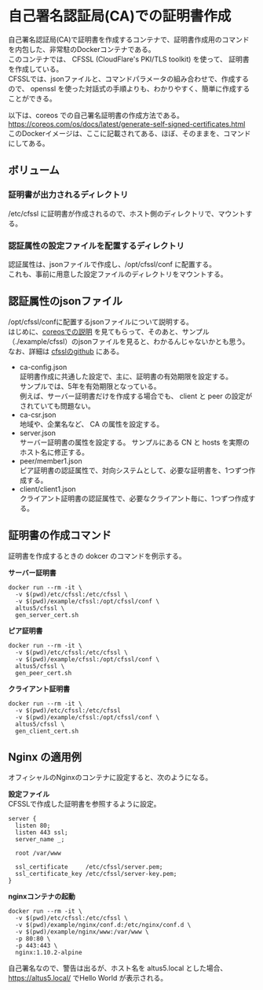 自己署名認証局(CA)での証明書作成
================================

自己署名認証局(CA)で証明書を作成するコンテナで、証明書作成用のコマンドを内包した、非常駐のDockerコンテナである。  
このコンテナでは、 CFSSL (CloudFlare's PKI/TLS toolkit) を使って、
証明書を作成している。  
CFSSLでは、jsonファイルと、コマンドパラメータの組み合わせで、作成するので、
openssl を使った対話式の手順よりも、わかりやすく、簡単に作成することができる。  

以下は、coreos での自己署名証明書の作成方法である。  
<https://coreos.com/os/docs/latest/generate-self-signed-certificates.html>  
このDockerイメージは、ここに記載されてある、ほぼ、そのままを、コマンドにしてある。

## ボリューム

### 証明書が出力されるディレクトリ
/etc/cfssl に証明書が作成されるので、ホスト側のディレクトリで、マウントする。

### 認証属性の設定ファイルを配置するディレクトリ
認証属性は、jsonファイルで作成し、/opt/cfssl/conf に配置する。  
これも、事前に用意した設定ファイルのディレクトリをマウントする。  

## 認証属性のjsonファイル

/opt/cfssl/confに配置するjsonファイルについて説明する。  
はじめに、[coreosでの説明](https://coreos.com/os/docs/latest/generate-self-signed-certificates.html) を見てもらって、そのあと、サンプル（./example/cfssl）のjsonファイルを見ると、わかるんじゃないかとも思う。  
なお、詳細は [cfsslのgithub](https://github.com/cloudflare/cfssl) にある。  

* ca-config.json  
証明書作成に共通した設定で、主に、証明書の有効期限を設定する。  
サンプルでは、5年を有効期限となっている。  
例えば、サーバー証明書だけを作成する場合でも、 client と peer の設定がされていても問題ない。  
* ca-csr.json  
地域や、企業名など、 CA の属性を設定する。  
* server.json  
サーバー証明書の属性を設定する。
サンプルにある CN と hosts を実際のホスト名に修正する。  
* peer/member1.json  
ピア証明書の認証属性で、対向システムとして、必要な証明書を、1つずつ作成する。  
* client/client1.json  
クライアント証明書の認証属性で、必要なクライアント毎に、1つずつ作成する。  

## 証明書の作成コマンド
証明書を作成するときの dokcer のコマンドを例示する。

**サーバー証明書**  
```
docker run --rm -it \
  -v $(pwd)/etc/cfssl:/etc/cfssl \
  -v $(pwd)/example/cfssl:/opt/cfssl/conf \
  altus5/cfssl \
  gen_server_cert.sh
```

**ピア証明書**  
```
docker run --rm -it \
  -v $(pwd)/etc/cfssl:/etc/cfssl \
  -v $(pwd)/example/cfssl:/opt/cfssl/conf \
  altus5/cfssl \
  gen_peer_cert.sh
```

**クライアント証明書**  
```
docker run --rm -it \
  -v $(pwd)/etc/cfssl:/etc/cfssl 
  -v $(pwd)/example/cfssl:/opt/cfssl/conf \
  altus5/cfssl \
  gen_client_cert.sh
```

## Nginx の適用例

オフィシャルのNginxのコンテナに設定すると、次のようになる。

**設定ファイル**  
CFSSLで作成した証明書を参照するように設定。
```
server {
  listen 80;
  listen 443 ssl;
  server_name _;

  root /var/www

  ssl_certificate     /etc/cfssl/server.pem;
  ssl_certificate_key /etc/cfssl/server-key.pem;
}
```

**nginxコンテナの起動**  
```
docker run --rm -it \
  -v $(pwd)/etc/cfssl:/etc/cfssl \
  -v $(pwd)/example/nginx/conf.d:/etc/nginx/conf.d \
  -v $(pwd)/example/nginx/www:/var/www \
  -p 80:80 \
  -p 443:443 \
  nginx:1.10.2-alpine
```

自己署名なので、警告は出るが、ホスト名を altus5.local とした場合、 https://altus5.local/ でHello World が表示される。  


